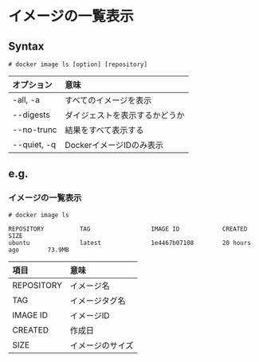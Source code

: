 # イメージの一覧表示
## Syntax
```
# docker image ls [option] [repository]
```
|オプション|意味|
|:---|:---|
|-all, -a|すべてのイメージを表示|
|--digests|ダイジェストを表示するかどうか|
|--no-trunc|結果をすべて表示する|
|--quiet, -q|DockerイメージIDのみ表示|
## e.g.
### イメージの一覧表示
```
# docker image ls
```
```
REPOSITORY          TAG                 IMAGE ID            CREATED             SIZE
ubuntu              latest              1e4467b07108        20 hours ago        73.9MB
```
|項目|意味|
|:---|:---|
|REPOSITORY|イメージ名|
|TAG|イメージタグ名|
|IMAGE ID|イメージID|
|CREATED|作成日|
|SIZE|イメージのサイズ|
